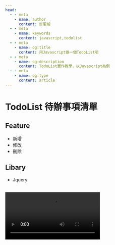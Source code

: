 ```yaml
---
head:
  - - meta
    - name: author
      content: 許恩綸
  - - meta
    - name: keywords
      content: javascript,todolist
  - - meta
    - name: og:title
      content: 用Javascript做一個TodoList吧
  - - meta
    - name: og:description
      content: TodoList實作教學，以Javascript為例
  - - meta
    - name: og:type
      content: article
---
```


# TodoList 待辦事項清單

## Feature
- 新增
- 修改
- 刪除

## Libary
- Jquery

<br>

<video controls="controls" src="../assets/網頁操作/todolist/recording-2024-07-25-15-47-53_Edit.mp4" />